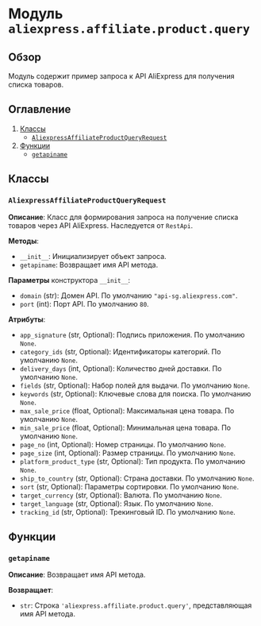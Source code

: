 # Модуль `aliexpress.affiliate.product.query`

## Обзор

Модуль содержит пример запроса к API AliExpress для получения списка товаров.

## Оглавление

1.  [Классы](#классы)
    -   [`AliexpressAffiliateProductQueryRequest`](#aliexpressaffiliateproductqueryrequest)
2.  [Функции](#функции)
    -   [`getapiname`](#getapiname)

## Классы

### `AliexpressAffiliateProductQueryRequest`

**Описание**: Класс для формирования запроса на получение списка товаров через API AliExpress. Наследуется от `RestApi`.

**Методы**:
- `__init__`: Инициализирует объект запроса.
- `getapiname`: Возвращает имя API метода.

**Параметры** конструктора `__init__`:
-   `domain` (str): Домен API. По умолчанию `"api-sg.aliexpress.com"`.
-   `port` (int): Порт API. По умолчанию `80`.

**Атрибуты**:
-   `app_signature` (str, Optional): Подпись приложения. По умолчанию `None`.
-   `category_ids` (str, Optional): Идентификаторы категорий. По умолчанию `None`.
-   `delivery_days` (int, Optional): Количество дней доставки. По умолчанию `None`.
-  `fields` (str, Optional): Набор полей для выдачи. По умолчанию `None`.
-   `keywords` (str, Optional): Ключевые слова для поиска. По умолчанию `None`.
-   `max_sale_price` (float, Optional): Максимальная цена товара. По умолчанию `None`.
-   `min_sale_price` (float, Optional): Минимальная цена товара. По умолчанию `None`.
-   `page_no` (int, Optional): Номер страницы. По умолчанию `None`.
-   `page_size` (int, Optional): Размер страницы. По умолчанию `None`.
-   `platform_product_type` (str, Optional): Тип продукта. По умолчанию `None`.
-   `ship_to_country` (str, Optional): Страна доставки. По умолчанию `None`.
-   `sort` (str, Optional): Параметры сортировки. По умолчанию `None`.
-   `target_currency` (str, Optional): Валюта. По умолчанию `None`.
-   `target_language` (str, Optional): Язык. По умолчанию `None`.
-   `tracking_id` (str, Optional): Трекинговый ID. По умолчанию `None`.

## Функции

### `getapiname`

**Описание**: Возвращает имя API метода.

**Возвращает**:
-   `str`: Строка `'aliexpress.affiliate.product.query'`, представляющая имя API метода.